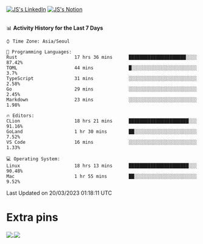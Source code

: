 
[![JS's LinkedIn](https://img.shields.io/badge/LinkedIn-blue?style=for-the-badge&logo=linkedin)](https://www.linkedin.com/in/jaeseung-lee-5a2a32139/) 
[![JS's Notion](https://img.shields.io/badge/Notion-black?style=for-the-badge&logo=notion)](https://bit.ly/ljswiki1) <br><br>
<!-- ![JS's GitHub stats](https://github-readme-stats-lemon-five.vercel.app/api?username=tkxkd0159&hide=contribs,prs,stars,issues&show_icons=true&theme=react&include_all_commits=true)   -->
<!-- ![Top Langs](https://github-readme-stats-lemon-five.vercel.app/api/top-langs/?username=tkxkd0159&layout=compact&hide=jupyter%20notebook,scss,html,css&langs_count=10)  -->


<!--START_SECTION:waka-->
📊 **Activity History for the Last 7 Days** 

```text
⌚︎ Time Zone: Asia/Seoul

💬 Programming Languages: 
Rust                     17 hrs 36 mins      █████████████████████░░░░   87.42% 
TOML                     44 mins             █░░░░░░░░░░░░░░░░░░░░░░░░   3.7% 
TypeScript               31 mins             ░░░░░░░░░░░░░░░░░░░░░░░░░   2.58% 
Go                       29 mins             ░░░░░░░░░░░░░░░░░░░░░░░░░   2.45% 
Markdown                 23 mins             ░░░░░░░░░░░░░░░░░░░░░░░░░   1.98%

🔥 Editors: 
CLion                    18 hrs 21 mins      ██████████████████████░░░   91.16% 
GoLand                   1 hr 30 mins        ██░░░░░░░░░░░░░░░░░░░░░░░   7.52% 
VS Code                  16 mins             ░░░░░░░░░░░░░░░░░░░░░░░░░   1.33%

💻 Operating System: 
Linux                    18 hrs 13 mins      ██████████████████████░░░   90.48% 
Mac                      1 hr 55 mins        ██░░░░░░░░░░░░░░░░░░░░░░░   9.52%

```


 Last Updated on 20/03/2023 01:18:11 UTC
<!--END_SECTION:waka-->

# Extra pins
<a href="https://github.com/tkxkd0159/tkxkd0159.github.io">
  <img align="center" src="https://github-readme-stats-lemon-five.vercel.app/api/pin/?username=tkxkd0159&repo=nft-card-game&theme=react" />
</a>
<a href="https://github.com/tkxkd0159/dsalgo">
  <img align="center" src="https://github-readme-stats-lemon-five.vercel.app/api/pin/?username=tkxkd0159&repo=dsalgo&theme=react" />
</a>

<!---
- 🔭 I’m currently working on ...
- 🌱 I’m currently learning blockchain and distributed network
- 👯 I’m looking to collaborate on ...
- 🤔 I’m looking for help with ...
- 💬 Ask me about ...
- 📫 How to reach me: ...
- 😄 Pronouns: ...
- ⚡ Fun fact: ...
-->
